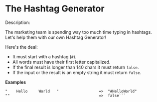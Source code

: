 # The Hashtag Generator
Description:

The marketing team is spending way too much time typing in hashtags.
Let's help them with our own Hashtag Generator!

Here's the deal:

* It must start with a hashtag (```#```).
* All words must have their first letter capitalized.
* If the final result is longer than 140 chars it must return ```false```.
* If the input or the result is an empty string it must return ```false```.

**Examples**

```" Hello there thanks for trying my Kata"  =>  "#HelloThereThanksForTryingMyKata"
"    Hello     World   "                  =>  "#HelloWorld"
""                                        =>  false```